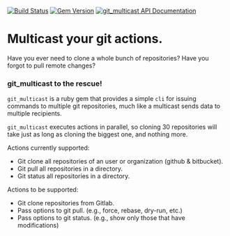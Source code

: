 [![Build Status](https://travis-ci.org/rranelli/git_multicast.svg?branch=0.1.0)](https://travis-ci.org/rranelli/git_multicast)
[![Gem Version](https://badge.fury.io/rb/git_multicast.svg)](http://badge.fury.io/rb/git_multicast)
[![git_multicast API Documentation](https://www.omniref.com/ruby/gems/git_multicast.png)](https://www.omniref.com/ruby/gems/git_multicast)

# Multicast your git actions.

Have you ever need to clone a whole bunch of repositories? Have you forgot to pull remote changes?

### git_multicast to the rescue!

`git_multicast` is a ruby gem that provides a simple `cli` for issuing commands to
multiple git repositories, much like a multicast sends data to multiple
recipients.

`git_multicast` executes actions in parallel, so cloning 30 repositories will take
just as long as cloning the biggest one, and nothing more.

Actions currently supported:

* Git clone all repositories of an user or organization (github & bitbucket).
* Git pull all repositories in a directory.
* Git status all repositories in a directory.

Actions to be supported:

* Git clone repositories from Gitlab.
* Pass options to git pull. (e.g., force, rebase, dry-run, etc.)
* Pass options to git status. (e.g., show only those that have modifications)

